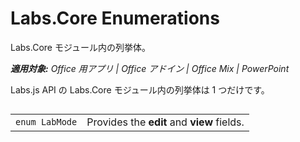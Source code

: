 
# <a name="labs.core-enumerations"></a>Labs.Core Enumerations
Labs.Core モジュール内の列挙体。

 _**適用対象:** Office 用アプリ | Office アドイン | Office Mix | PowerPoint_

Labs.js API の Labs.Core モジュール内の列挙体は 1 つだけです。

## 


|||
|:-----|:-----|
| `enum LabMode`|Provides the  **edit** and **view** fields.|
